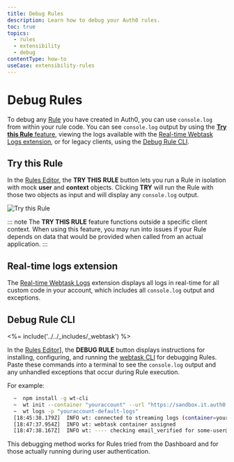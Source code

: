 ```yaml
---
title: Debug Rules
description: Learn how to debug your Auth0 rules.
toc: true
topics:
  - rules
  - extensibility
  - debug
contentType: how-to
useCase: extensibility-rules
---
```

# Debug Rules

To debug any [Rule](/rules) you have created in Auth0, you can use `console.log` from within your rule code. You can see `console.log` output by using the [**Try this Rule** feature](#try-this-rule), viewing the logs available with the [Real-time Webtask Logs extension](#real-time-logs-extension), or for legacy clients, using the [Debug Rule CLI](#debug-rule-cli).

## Try this Rule

In the [Rules Editor](${manage_url}/#/rules/create), the **TRY THIS RULE** button lets you run a Rule in isolation with mock **user** and **context** objects. Clicking **TRY** will run the Rule with those two objects as input and will display any `console.log` output.

![Try this Rule](/media/articles/rules/try-rule.png)

::: note
The **TRY THIS RULE** feature functions outside a specific client context. When using this feature, you may run into issues if your Rule depends on data that would be provided when called from an actual application.
:::

## Real-time logs extension

The [Real-time Webtask Logs](/extensions/realtime-webtask-logs) extension displays all logs in real-time for all custom code in your account, which includes all `console.log` output and exceptions.

## Debug Rule CLI

<%= include('../../_includes/_webtask') %>

In the [Rules Editor](${manage_url}/#/rules/create)], the **DEBUG RULE** button displays instructions for installing, configuring, and running the [webtask CLI](https://github.com/auth0/wt-cli) for debugging Rules. Paste these commands into a terminal to see the `console.log` output and any unhandled exceptions that occur during Rule execution.

For example:

```sh
  ~  npm install -g wt-cli
  ~  wt init --container "youraccount" --url "https://sandbox.it.auth0.com" --token "eyJhbGci...WMPGI" -p "youraccount-default-logs"
  ~  wt logs -p "youraccount-default-logs"
  [18:45:38.179Z]  INFO wt: connected to streaming logs (container=youraccount)
  [18:47:37.954Z]  INFO wt: webtask container assigned
  [18:47:38.167Z]  INFO wt: ---- checking email_verified for some-user@mail.com! ----
```

This debugging method works for Rules tried from the Dashboard and for those actually running during user authentication.
